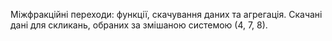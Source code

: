 Міжфракційні переходи: функції, скачування даних та агрегація. Скачані дані для скликань, обраних за змішаною системою (4, 7, 8).

